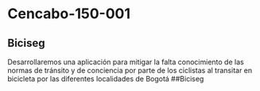 # Cencabo-150-001
## Biciseg
Desarrollaremos una aplicación para mitigar la falta conocimiento de las normas de tránsito y de conciencia por parte de los ciclistas al transitar en bicicleta por las diferentes localidades de Bogotá
##Biciseg
